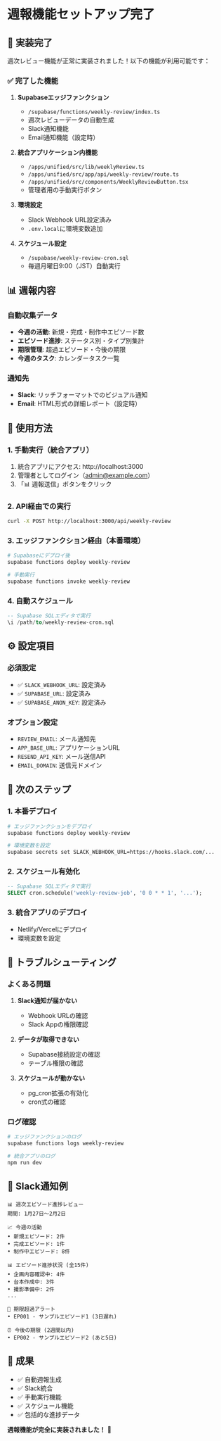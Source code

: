 # 週報機能セットアップ完了

## 🎉 実装完了

週次レビュー機能が正常に実装されました！以下の機能が利用可能です：

### ✅ 完了した機能

1. **Supabaseエッジファンクション**
   - `/supabase/functions/weekly-review/index.ts`
   - 週次レビューデータの自動生成
   - Slack通知機能
   - Email通知機能（設定時）

2. **統合アプリケーション内機能**
   - `/apps/unified/src/lib/weeklyReview.ts`
   - `/apps/unified/src/app/api/weekly-review/route.ts`
   - `/apps/unified/src/components/WeeklyReviewButton.tsx`
   - 管理者用の手動実行ボタン

3. **環境設定**
   - Slack Webhook URL設定済み
   - `.env.local`に環境変数追加

4. **スケジュール設定**
   - `/supabase/weekly-review-cron.sql`
   - 毎週月曜日9:00（JST）自動実行

## 📊 週報内容

### 自動収集データ
- **今週の活動**: 新規・完成・制作中エピソード数
- **エピソード進捗**: ステータス別・タイプ別集計
- **期限管理**: 超過エピソード・今後の期限
- **今週のタスク**: カレンダータスク一覧

### 通知先
- **Slack**: リッチフォーマットでのビジュアル通知
- **Email**: HTML形式の詳細レポート（設定時）

## 🚀 使用方法

### 1. 手動実行（統合アプリ）
1. 統合アプリにアクセス: http://localhost:3000
2. 管理者としてログイン（admin@example.com）
3. 「📊 週報送信」ボタンをクリック

### 2. API経由での実行
```bash
curl -X POST http://localhost:3000/api/weekly-review
```

### 3. エッジファンクション経由（本番環境）
```bash
# Supabaseにデプロイ後
supabase functions deploy weekly-review

# 手動実行
supabase functions invoke weekly-review
```

### 4. 自動スケジュール
```sql
-- Supabase SQLエディタで実行
\i /path/to/weekly-review-cron.sql
```

## ⚙️ 設定項目

### 必須設定
- ✅ `SLACK_WEBHOOK_URL`: 設定済み
- ✅ `SUPABASE_URL`: 設定済み
- ✅ `SUPABASE_ANON_KEY`: 設定済み

### オプション設定
- `REVIEW_EMAIL`: メール通知先
- `APP_BASE_URL`: アプリケーションURL
- `RESEND_API_KEY`: メール送信API
- `EMAIL_DOMAIN`: 送信元ドメイン

## 📝 次のステップ

### 1. 本番デプロイ
```bash
# エッジファンクションをデプロイ
supabase functions deploy weekly-review

# 環境変数を設定
supabase secrets set SLACK_WEBHOOK_URL=https://hooks.slack.com/...
```

### 2. スケジュール有効化
```sql
-- Supabase SQLエディタで実行
SELECT cron.schedule('weekly-review-job', '0 0 * * 1', '...');
```

### 3. 統合アプリのデプロイ
- Netlify/Vercelにデプロイ
- 環境変数を設定

## 🔧 トラブルシューティング

### よくある問題

1. **Slack通知が届かない**
   - Webhook URLの確認
   - Slack Appの権限確認

2. **データが取得できない**
   - Supabase接続設定の確認
   - テーブル権限の確認

3. **スケジュールが動かない**
   - pg_cron拡張の有効化
   - cron式の確認

### ログ確認
```bash
# エッジファンクションのログ
supabase functions logs weekly-review

# 統合アプリのログ
npm run dev
```

## 📧 Slack通知例

```
📊 週次エピソード進捗レビュー
期間: 1月27日〜2月2日

📈 今週の活動
• 新規エピソード: 2件
• 完成エピソード: 1件  
• 制作中エピソード: 8件

📊 エピソード進捗状況 (全15件)
• 企画内容確認中: 4件
• 台本作成中: 3件
• 撮影準備中: 2件
...

🚨 期限超過アラート
• EP001 - サンプルエピソード1 (3日遅れ)

⏰ 今後の期限 (2週間以内)
• EP002 - サンプルエピソード2 (あと5日)
```

## 🎯 成果

- ✅ 自動週報生成
- ✅ Slack統合
- ✅ 手動実行機能
- ✅ スケジュール機能
- ✅ 包括的な進捗データ

**週報機能が完全に実装されました！** 🎉